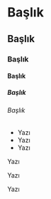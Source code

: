 ﻿# Başlık

## Başlık

### Başlık

#### Başlık

##### Başlık

###### Başlık

- Yazı
- Yazı
- Yazı

Yazı

Yazı

Yazı